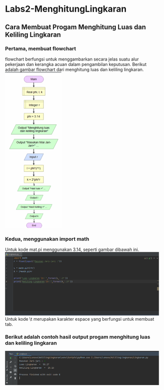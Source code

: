 # Labs2-MenghitungLingkaran
## Cara Membuat Progam Menghitung Luas dan Keliling Lingkaran

### Pertama, membuat flowchart 
flowchart berfungsi untuk menggambarkan secara jelas suatu alur pekerjaan dan kerangka acuan dalam pengambilan keputusan. Berikut adalah gambar flowchart dari menghitung luas dan keliling lingkaran.                                  
![Gambar](capture/ss1.png)
### Kedua, menggunakan import math
Untuk kode mat.pi menggunakan 3.14, seperti gambar dibawah ini. 
![Gambar](capture/ss2.png) 
Untuk kode \t merupakan karakter espace yang berfungsi untuk membuat tab.
### Berikut adalah contoh hasil output progam menghitung luas dan keliling lingkaran
![Gambar](capture/ss3.png)